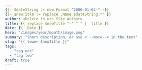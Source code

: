 ```yaml
---
{{- $dateString := now.Format "2006-01-02-" -}}
{{- $newTitle := replace .Name $dateString "" }}
author: <Delete to use Site Author>
title: {{ replace $newTitle "-" " " |  title }}
date: {{ .Date }}
hero: "/images/year/month/image.png"
summary: "Short description, or use <!--more--> in the text"
slug: "{{ lower $newTitle }}"
tags: 
  - "tag one"
  - "tag two"
draft: true
---
```

